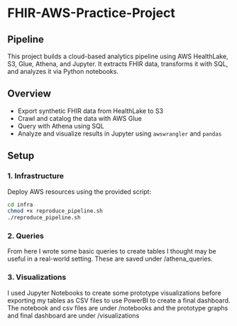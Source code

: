 # FHIR-AWS-Practice-Project
## Pipeline

This project builds a cloud-based analytics pipeline using AWS HealthLake, S3, Glue, Athena, and Jupyter. It extracts FHIR data, transforms it with SQL, and analyzes it via Python notebooks.

## Overview

- Export synthetic FHIR data from HealthLake to S3
- Crawl and catalog the data with AWS Glue
- Query with Athena using SQL
- Analyze and visualize results in Jupyter using `awswrangler` and `pandas`

## Setup

### 1. Infrastructure

Deploy AWS resources using the provided script:

```bash
cd infra
chmod +x reproduce_pipeline.sh
./reproduce_pipeline.sh
```
### 2. Queries

From here I wrote some basic queries to create tables I thought may be useful in a real-world setting. These are saved under /athena_queries. 

### 3. Visualizations

I used Jupyter Notebooks to create some prototype visualizations before exporting my tables as CSV files to use PowerBI to create a final dashboard. The notebook and csv files are under /notebooks and the prototype graphs and final dashboard are under /visualizations

